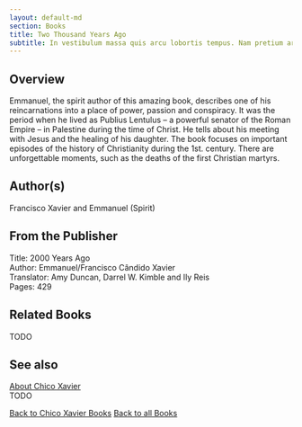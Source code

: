 ```yaml
---
layout: default-md
section: Books
title: Two Thousand Years Ago
subtitle: In vestibulum massa quis arcu lobortis tempus. Nam pretium arcu in odio vulputate luctus.
---
```


## Overview
Emmanuel, the spirit author of this amazing book, describes one of his reincarnations into a place of power, passion and conspiracy. It was the period when he lived as Publius Lentulus – a powerful senator of the Roman Empire – in Palestine during the time of Christ. He tells about his meeting with Jesus and the healing of his daughter. The book focuses on important episodes of the history of Christianity during the 1st. century. There are unforgettable moments, such as the deaths of the first Christian martyrs.

## Author(s)
Francisco Xavier and Emmanuel (Spirit)

## From the Publisher
Title: 2000 Years Ago  
Author: Emmanuel/Francisco Cândido Xavier  
Translator: Amy Duncan, Darrel W. Kimble and Ily Reis  
Pages: 429  

## Related Books
TODO

## See also
[About Chico Xavier](/profile/chico-xavier)  
TODO


<a href="/books/chico-xavier" class="button">Back to Chico Xavier Books</a>
<a href="/books" class="button">Back to all Books</a>

